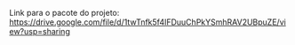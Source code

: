 Link para o pacote do projeto:
https://drive.google.com/file/d/1twTnfk5f4IFDuuChPkYSmhRAV2UBpuZE/view?usp=sharing
